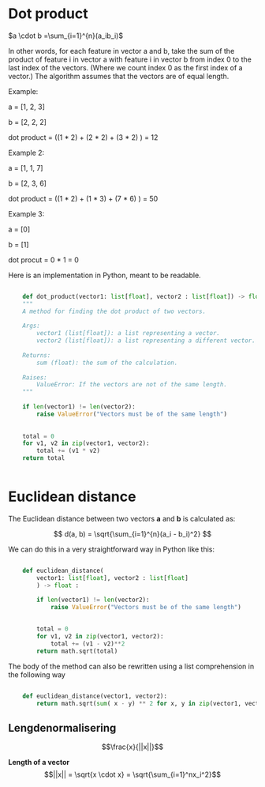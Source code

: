 # Dot product 

$a \cdot b =\sum_{i=1}^{n}(a_ib_i)$

In other words, for each feature in vector a and b, take the sum of the product of feature i in vector a with feature i in vector b from index 0 to the last index of the vectors. (Where we count index 0 as the first index of a vector.) The algorithm assumes that the vectors are of equal length. 

Example: 

a = [1, 2, 3]

b = [2, 2, 2]

dot product = ((1 * 2) + (2 * 2) + (3 * 2) ) = 12

Example 2: 

a = [1, 1, 7]

b = [2, 3, 6]

dot product = ((1 * 2) + (1 * 3) + (7 * 6) ) = 50


Example 3: 

a = [0]

b = [1]

dot procut = 0 * 1 = 0


Here is an implementation in Python, meant to be readable. 

```Python

    def dot_product(vector1: list[float], vector2 : list[float]) -> float :
    """
    A method for finding the dot product of two vectors.
    
    Args: 
        vector1 (list[float]): a list representing a vector.
        vector2 (list[float]): a list representing a different vector. 
        
    Returns: 
        sum (float): the sum of the calculation.
        
    Raises: 
        ValueError: If the vectors are not of the same length. 
    """
    
    if len(vector1) != len(vector2):
        raise ValueError("Vectors must be of the same length")
        
    
    total = 0 
    for v1, v2 in zip(vector1, vector2): 
        total += (v1 * v2)
    return total



```




# Euclidean distance 



The Euclidean distance between two vectors **a** and **b** is calculated as:

$$
d(a, b) = \sqrt{\sum_{i=1}^{n}(a_i - b_i)^2}
$$


We can do this in a very straightforward way in Python like this: 

```python

    def euclidean_distance(
        vector1: list[float], vector2 : list[float]
        ) -> float :

        if len(vector1) != len(vector2):
            raise ValueError("Vectors must be of the same length")
            
        
        total = 0 
        for v1, v2 in zip(vector1, vector2): 
            total += (v1 - v2)**2
        return math.sqrt(total)

```


The body of the method can also be rewritten using a list comprehension in the following way 

```python

    def euclidean_distance(vector1, vector2): 
        return math.sqrt(sum( x - y) ** 2 for x, y in zip(vector1, vector2))
```

## **Lengdenormalisering**
$$\frac{x}{||x||}$$

**Length of a vector**
$$||x|| = \sqrt{x \cdot x} = \sqrt{\sum_{i=1}^nx_i^2}$$